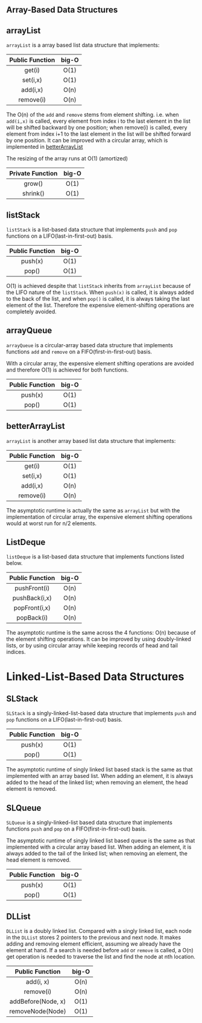<!-- g++ testPriorityQueue.cpp -o tests && tests -r console
g++ -std=c++14 *.cpp  -->

<!-- mac
g++ ../test-main.o testSLStack.cpp -std=c++11 -o tests && ./tests -->

## Array-Based Data Structures
## arrayList

```arrayList``` is a array based list data structure that implements:

| Public Function      | big-O         |
| :-: |:-:|
| get(i)     | O(1)|
| set(i,x)     | O(1)      |  
| add(i,x) | O(n)      |   
| remove(i) | O(n)      |

The O(n) of the ```add``` and ```remove``` stems from element shifting. i.e. when ```add(i,x)``` is called, every element from index i to the last element in the list will be shifted backward by one position; when remove(i) is called, every element from index i+1 to the last element in the list will be shifted forward by one position. It can be improved with a circular array, which is implemented in [betterArrayList](#betterArrayList)

The resizing of the array runs at O(1) (amortized)

| Private Function      | big-O         |
| :-: |:-:|
| grow()|O(1)|
| shrink()|O(1)|


## listStack
```listStack``` is a list-based data structure that implements ```push``` and ```pop``` functions on a LIFO(last-in-first-out) basis.

| Public Function      | big-O         |
| :-: |:-:|
| push(x)     | O(1)|
| pop()     | O(1)      |  

O(1) is achieved despite that ```listStack``` inherits from ```arrayList``` because of the LIFO nature of the ```listStack```. When ```push(x)``` is called, it is always added to the back of the list, and when ```pop()``` is called, it is always taking the last element of the list. Therefore the expensive element-shifting operations are completely avoided.

## arrayQueue

```arrayQueue``` is a circular-array based data structure that implements functions ```add``` and ```remove``` on a FIFO(first-in-first-out) basis.

With a circular array, the expensive element shifting operations are avoided and therefore O(1) is achieved for both functions.

| Public Function      | big-O         |
| :-: |:-:|
| push(x)     | O(1)|
| pop()     | O(1)      |  

## betterArrayList
```arrayList``` is another array based list data structure that implements:

| Public Function      | big-O         |
| :-: |:-:|
| get(i)     | O(1)|
| set(i,x)     | O(1)      |  
| add(i,x) | O(n)      |   
| remove(i) | O(n)      |

The asymptotic runtime is actually the same as ```arrayList``` but with the implementation of circular array, the expensive element shifting operations would at worst run for n/2 elements.

## ListDeque
```listDeque``` is a list-based data structure that implements functions listed below.

| Public Function      | big-O         |
| :-: |:-:|
| pushFront(i)     | O(n)|
| pushBack(i,x)     | O(n)      |  
| popFront(i,x) | O(n)      |   
| popBack(i) | O(n)      |

The asymptotic runtime is the same across the 4 functions: O(n) because of the element shifting operations. It can be improved by using doubly-linked lists, or by using circular array while keeping records of head and tail indices.

# Linked-List-Based Data Structures

## SLStack
```SLStack``` is a singly-linked-list-based data structure that implements ```push``` and ```pop``` functions on a LIFO(last-in-first-out) basis.

| Public Function      | big-O         |
| :-: |:-:|
| push(x)     | O(1)|
| pop()     | O(1)      |  

The asymptotic runtime of singly linked list based stack is the same as that implemented with an array based list. When adding an element, it is always added to the head of the linked list; when removing an element, the head element is removed.

## SLQueue

```SLQueue``` is a singly-linked-list based data structure that implements functions ```push``` and ```pop``` on a FIFO(first-in-first-out) basis.

The asymptotic runtime of singly linked list based queue is the same as that implemented with a circular array based list. When adding an element, it is always added to the tail of the linked list; when removing an element, the head element is removed.

| Public Function      | big-O         |
| :-: |:-:|
| push(x)     | O(1)|
| pop()     | O(1)      |  

## DLList

```DLList``` is a doubly linked list. Compared with a singly linked list, each node in the ```DLList``` stores 2 pointers to the previous and next node. It makes adding and removing element efficient, assuming we already have the element at hand. If a search is needed before ```add``` or ```remove``` is called, a O(n) get operation is needed to traverse the list and find the node at nth location.

| Public Function      | big-O         |
| :-: |:-:|
| add(i, x)     | O(n)|
| remove(i)     | O(n)      |  
| addBefore(Node, x)     | O(1)|
| removeNode(Node)     | O(1)      |  
